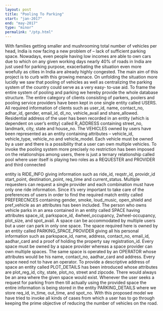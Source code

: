 ```yaml
---
layout: post
title: "Pooling To Parking"
start: "jan-2017"
end: "may-2017"
type: "minor"
permalink: "/ptp.html"
---
```

With families getting smaller and mushrooming total number of vehicles per
head, India is now facing a new problem of – lack of sufficient parking space.
Nowadays, even people having low incomes are able to own cars due to
which on any given working days nearly 40% of roads in India are just used
for parking purpose, exacerbating the situation even more woefully as cities in
India are already highly congested. The main aim of this project is to curb with
this growing menace.
On unfolding the situation more lucidly we saw that pooling of vehicles as well
as centralizing the parking system of the country could serve as a very easy-
to-use aid. To frame the entire system of pooling and parking we hereby
provide the whole database structure.
The entire category of clients consisting of parkers, poolers and pooling
service providers have been kept in one single entity called USERS. All
required information of clients such as user_id, name, contact_no, adhar_id,
gender, email_id, dl_no, vehicle_avail and share_allowed. Residential
address of the user has been recorded in an entity (which is dependent on
user’s entity) called R_ADDRESS containing street_no, landmark, city, state
and house_no. The VEHICLES owned by users have been represented as an
entity containing attributes – vehicle_id, vehicle_type, vehicle_no and
vehicle_model. Each vehicle must be owned by a user and there is a
possibility that a user can own multiple vehicles. To invoke the pooling system
more precisely no restriction has been imposed on the relationships among
users, there is just a ternary relationship called pool where user itself is
playing two roles as a REQUESTER and PROVIDER and third connected

entity is RIDE_INFO giving information such as ride_id, reqstr_id, providr_id
start_point, destination_point, req_time and current_status. Multiple
requesters can request a single provider and each combination must have
only one ride information. Since it’s very important to take care of the
preferences of users in order to find the required match entity called
PREFERECNCES containing gender, smoke, loud_music, open_shield and
pref_vehicle as an attributes has been included. The person who owns vehicle
parks in an area contained in an entity called SPACE having attributes
space_id, parkspace_id, 4wheel_occupancy, 2wheel-occupancy, plot_size,
and spot_avail. A space can be accommodated by multiple users but a user
can park in only one space. The space required here is owned by an entity
called PARKING_SPACE_PROVIDER giving all his personal information
such as parkspace_id, name, address, contact_no, email_id, aadhar_card
and a proof of holding the property say registration_id. Every space must be
owned by a space provider whereas a space provider can own multiple
spaces. The same space is operated by an OPERATOR whose attributes
would be his name, contact_no, aadhar_card and address. Every space need
not to have an operator. To provide a descriptive address of space an entity
called PLOT_DETAILS has been introduced whose attributes are plot_reg_id,
city, state, plot_no, street and zipcode. There would always be an area where
the given space would exist. Whenever the user seeks a request for parking
from then till actually using the provided space the entire information is being
stored in the entity PARKING_DETAILS where we store req_id, in_time,
out_time, and spot_no.
With this proposed model we have tried to invoke all kinds of cases from
which a user has to go through keeping the prime objective of reducing the
number of vehicles on the road.
